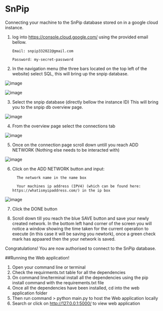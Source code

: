 # SnPip

Connecting your machine to the SnPip database stored on in a google cloud instance.

1. log into https://console.cloud.google.com/ using the provided email bellow.

       Email: snpip332022@gmail.com
  
       Password: my-secret-password

2. In the navigation menu (the three bars located on the top left of the website) select SQL, this will bring up the snpip database.

![image](https://user-images.githubusercontent.com/83500298/156592349-08711acf-672c-4824-bec9-d53c6edfa1cb.png)

![image](https://user-images.githubusercontent.com/83500298/156592797-5ac6d947-e451-463c-80d1-b11a9c4114db.png)

3. Select the snpip database (directly bellow the instance ID) This will bring you to the snpip db overview page.

![image](https://user-images.githubusercontent.com/83500298/156595465-cfd2baf1-df24-4ee6-bf4d-28371d254a7e.png)

4. From the overview page select the connections tab

![image](https://user-images.githubusercontent.com/83500298/156596093-bb90b8a8-8ea0-49db-b225-7c40849947cf.png)

5. Once on the connection page scroll down untill you reach ADD NETWORK (Nothing else needs to be interacted with)

![image](https://user-images.githubusercontent.com/83500298/156597057-65f3f5fb-25d7-475a-8fbb-a7625692658f.png)

6. Click on the ADD NETWORK button and input:

         The network name in the name box
         
         Your machines ip address (IPV4) (which can be found here: https://whatismyipaddress.com/) in the ip box
         
![image](https://user-images.githubusercontent.com/83500298/156597489-0070ee45-3073-486b-87bd-b5981e53d0e4.png)

7. Click the DONE button

8. Scroll down till you reach the blue SAVE button and save your newly created network. In the bottom left hand corner of the screen you will notice a window
   showing the time taken for the current operation to execute (in this case it will be saving you newtork), once a green check mark has appaared then the your
   network is saved.
  
   
 Congratulations! You are now authorised to connect to the SnPip database.
 
 
 
 
 ##Running the Web application!
 
 1) Open your command line or terminal
 2) Check the requirments.txt table for all the dependencies
 3) On command line/terminal install all the dependencies using the pip install command with the requirements.txt file 
 4) Once all the dependencies have been installed, cd into the web application folder
 5) Then run command > python main.py to host the Web application locally
 6) Search or click on http://127.0.0.1:5000/ to view web application




 
